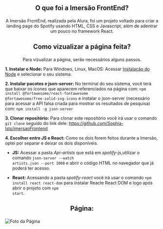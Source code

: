 ## <p align="center">O que foi a Imersão FrontEnd?</p>

<p align="center">
  A Imersão FrontEnd, realizada pela Alura, foi um projeto voltado para criar a landing page do Spotify usando HTML, CSS e Javascript, além de adentrar um pouco no framework React.
</p>

## <p align="center">Como vizualizar a página feita?</p>

<p align="center">
 Para vizualizar a página, serão necessários alguns passos.
</p>

**1. Instalar o Node:**
Para Windows, Linux, MacOS: Acessar [Instalação do Node](https://nodejs.org/pt/download) e selecionar o seu sistema.

**2. Instalar pacotes e json-server:**
No terminal do seu sistema, você terá que baixar os ícones que aparecem referenciados na página com: <code>npm install @fortawesome/react-fontawesome @fortawesome/free-solid-svg-icons</code> e instalar o json-server (necessário para acessar a API falsa criada para mostrar os resultados de pesquisa) com: <code>npm install -g json-server</code>

**3. Clonar repositório:**
Para clonar este repositório você irá usar o comando <code>git clone</code> seguido do link dele: https://github.com/Sophia-lsts/imersaoFrontend

**4. Escolher entre JS e React:**
Como os dois forem feitos durante a Imersão, optei por separar e deixar os dois disponíveis.

- **JS:** Acessar a pasta _Api-artists_ que está em _spotify-js_,utilizar o comando <code>json-server --watch artists.json --port 3000</code> e abrir o código HTML no navegador que já poderá ter acesso.

- **React:** Acessando a pasta _spotify-react_ você irá usar o comando <code>npm install react react-dom</code> para instalar Reacte React DOM e logo após abrir o projeto com <code>npm start</code>.

## <p align="center">Página:</p>

![Foto da Página](https://github.com/user-attachments/assets/a77a3951-a611-4db4-86e9-3ef4ebf1753d)

